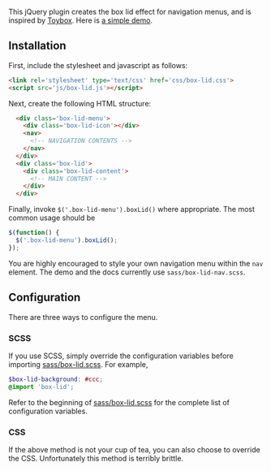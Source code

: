 This jQuery plugin creates the box lid effect for navigation menus, and is
inspired by [Toybox](http://www.toybox.co.nz/). Here is [a simple demo][demo].

## Installation
First, include the stylesheet and javascript as follows:

```html
<link rel='stylesheet' type='text/css' href='css/box-lid.css'>
<script src='js/box-lid.js'></script>
```

Next, create the following HTML structure:

```html
  <div class='box-lid-menu'>
    <div class='box-lid-icon'></div>
    <nav>
      <!-- NAVIGATION CONTENTS -->
    </nav>
  </div>
  <div class='box-lid'>
    <div class='box-lid-content'>
      <!-- MAIN CONTENT -->
    </div>
  </div>
```

Finally, invoke `$('.box-lid-menu').boxLid()` where appropriate. The most
common usage should be

```js
$(function() {
  $('.box-lid-menu').boxLid();
});
```

You are highly encouraged to style your own navigation menu within the `nav`
element. The demo and the docs currently use `sass/box-lid-nav.scss`.

## Configuration
There are three ways to configure the menu.

### SCSS
If you use SCSS, simply override the configuration variables before importing
[sass/box-lid.scss][sass]. For example,

```scss
$box-lid-background: #ccc;
@import 'box-lid';
```

Refer to the beginning of [sass/box-lid.scss][sass] for the complete list of
configuration variables.

### CSS
If the above method is not your cup of tea, you can also choose to override the CSS.
Unfortunately this method is terribly brittle.

  [demo]: http://jimjh.github.io/box-lid/demo.html
  [sass]: https://github.com/jimjh/box-lid/blob/master/sass/box-lid.scss
